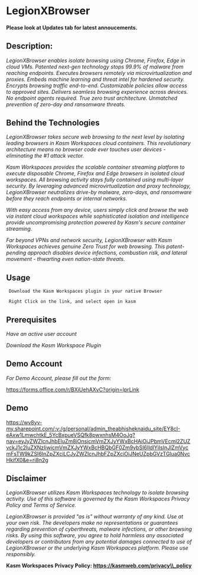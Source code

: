 # LegionXBrowser

#### Please look at Updates tab for latest annoucements.

## Description:

*LegionXBrowser enables isolate browsing using Chrome, Firefox, Edge in cloud VMs. Patented next-gen technology stops 99.9% of malware from reaching endpoints. Executes browsers remotely via microvirtualization and proxies. Embeds machine learning and threat intel for hardened security. Encrypts browsing traffic end-to-end. Customizable policies allow access to approved sites. Delivers seamless browsing experience across devices. No endpoint agents required. True zero trust architecture. Unmatched prevention of zero-day and ransomware threats.*

## Behind the Technologies

*LegionXBrowser takes secure web browsing to the next level by isolating leading browsers in Kasm Workspaces cloud containers. This revolutionary architecture means no browser code ever touches user devices - eliminating the #1 attack vector.*

*Kasm Workspaces provides the scalable container streaming platform to execute disposable Chrome, Firefox and Edge browsers in isolated cloud workspaces. All browsing activity stays fully contained using multi-layer security. By leveraging advanced microvirtualization and proxy technology, LegionXBrowser neutralizes drive-by malware, zero-days, and ransomware before they reach endpoints or internal networks.*

*With easy access from any device, users simply click and browse the web via instant cloud workspaces while sophisticated isolation and intelligence provide uncompromising protection powered by Kasm's secure container streaming.*

*Far beyond VPNs and network security, LegionXBrowser with Kasm Workspaces achieves genuine Zero Trust for web browsing. This patent-pending approach disables device infections, combustion risk, and lateral movement - thwarting even nation-state threats.*

## Usage

<code> Download the Kasm Workspaces plugin in your native Browser </code>

<code> Right Click on the link, and select open in kasm </code>

## Prerequisites

*Have an active user account*

*Download the Kasm Workspace Plugin*

## Demo Account

*For Demo Account, please fill out the form:*

https://forms.office.com/r/BXiUehAXvC?origin=lprLink


## Demo
https://wv8yv-my.sharepoint.com/:v:/g/personal/admin_theabhisheknaidu_site/EY8cI-eAxw1LmwchtkE_5YcBxpueVSQfk8pwxnhsM4OoJg?nav=eyJyZWZlcnJhbEluZm8iOnsicmVmZXJyYWxBcHAiOiJPbmVEcml2ZUZvckJ1c2luZXNzIiwicmVmZXJyYWxBcHBQbGF0Zm9ybSI6IldlYiIsInJlZmVycmFsTW9kZSI6InZpZXciLCJyZWZlcnJhbFZpZXciOiJNeUZpbGVzTGlua0NvcHkifX0&e=ri8n2g


## Disclaimer
*LegionXBrowser utilizes Kasm Workspaces technology to isolate browsing activity. Use of this software is governed by the Kasm Workspaces Privacy Policy and Terms of Service.*

*LegionXBrowser is provided "as is" without warranty of any kind. Use at your own risk. The developers make no representations or guarantees regarding prevention of cyberthreats, malware infections, or other browsing risks. By using this software, you agree to hold harmless any associated developers or contributors from any potential damages connected to use of LegionXBrowser or the underlying Kasm Workspaces platform. Please use responsibly.*

**Kasm Workspaces Privacy Policy: https://kasmweb.com/privacy\\_policy**



 
